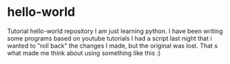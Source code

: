 # hello-world
Tutorial hello-world repository
I am just learning python. I have been writing some programs based on youtube tutorials
I had a script last night that i wanted to "roll back" the changes I made, but the original was lost.
That s what made me think about using something like this :)
